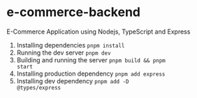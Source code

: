 # e-commerce-backend

E-Commerce Application using Nodejs, TypeScript and Express

1. Installing dependencies
   <code>pnpm install</code>
2. Running the dev server
   <code>pnpm dev</code>
3. Building and running the server
   <code>pnpm build && pnpm start</code>
4. Installing production dependency
   <code >pnpm add express </code>
5. Installing dev dependency
   <code>pnpm add -D @types/express</code>
